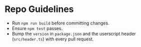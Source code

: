 # Repo Guidelines

- Run `npm run build` before committing changes.
- Ensure `npm test` passes.
- Bump the `version` in `package.json` and the userscript header (`src/header.ts`) with every pull request.
